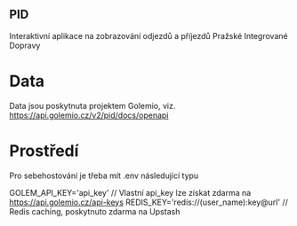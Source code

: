 ## PID

Interaktivní aplikace na zobrazování odjezdů a příjezdů Pražské Integrované Dopravy

# Data

Data jsou poskytnuta projektem Golemio, viz. https://api.golemio.cz/v2/pid/docs/openapi

# Prostředí

Pro sebehostování je třeba mít .env následující typu

GOLEM_API_KEY='api_key'                 // Vlastní api_key lze získat zdarma na https://api.golemio.cz/api-keys
REDIS_KEY='redis://(user_name):key@url' // Redis caching, poskytnuto zdarma na Upstash
